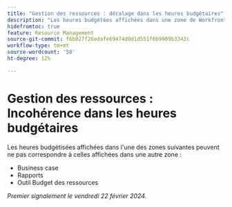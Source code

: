 ```yaml
---
title: "Gestion des ressources : décalage dans les heures budgétaires"
description: "Les heures budgétées affichées dans une zone de Workfront peuvent ne pas correspondre à celles affichées dans une autre zone."
hidefromtoc: true
feature: Resource Management
source-git-commit: f6b027f26edafe69474d0d1d551f6b9909b3342c
workflow-type: tm+mt
source-wordcount: '58'
ht-degree: 12%

---
```



# Gestion des ressources : Incohérence dans les heures budgétaires

Les heures budgétisées affichées dans l&#39;une des zones suivantes peuvent ne pas correspondre à celles affichées dans une autre zone :

* Business case
* Rapports
* Outil Budget des ressources

_Premier signalement le vendredi 22 février 2024._
